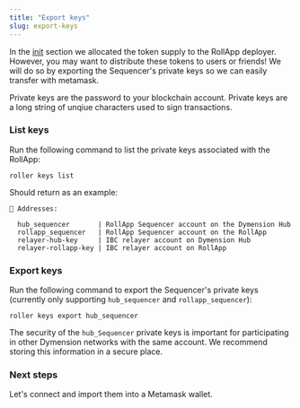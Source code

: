 ```yaml
---
title: "Export keys"
slug: export-keys
---
```


In the [init](./initialize) section we allocated the token supply to the RollApp deployer. However, you may want to distribute these tokens to users or friends! We will do so by exporting the Sequencer's private keys so we can easily transfer with metamask.

Private keys are the password to your blockchain account. Private keys are a long string of unqiue characters used to sign transactions.

### List keys

Run the following command to list the private keys associated with the RollApp:

```
roller keys list
```

Should return as an example:

```
🔑 Addresses:

  hub_sequencer       | RollApp Sequencer account on the Dymension Hub
  rollapp_sequencer   | RollApp Sequencer account on the RollApp
  relayer-hub-key     | IBC relayer account on Dymension Hub
  relayer-rollapp-key | IBC relayer account on RollApp
```

### Export keys

Run the following command to export the Sequencer's private keys (currently only supporting `hub_sequencer` and `rollapp_sequencer`):

```
roller keys export hub_sequencer
```

The security of the `hub_Sequencer` private keys is important for participating in other Dymension networks with the same account. We recommend storing this information in a secure place.

### Next steps

Let's connect and import them into a Metamask wallet.
